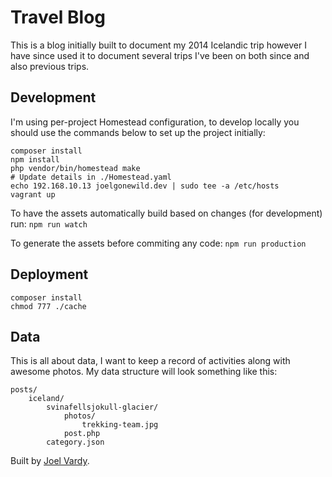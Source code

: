 # Travel Blog

This is a blog initially built to document my 2014 Icelandic trip however I have since used it to document several trips I've been on both since and also previous trips.

## Development

I'm using per-project Homestead configuration, to develop locally you should use the commands below to set up the project initially:

```
composer install
npm install
php vendor/bin/homestead make
# Update details in ./Homestead.yaml
echo 192.168.10.13 joelgonewild.dev | sudo tee -a /etc/hosts
vagrant up
```

To have the assets automatically build based on changes (for development) run: `npm run watch`

To generate the assets before commiting any code: `npm run production`

## Deployment

```
composer install
chmod 777 ./cache
```

## Data

This is all about data, I want to keep a record of activities along with awesome photos. My data structure will look something like this:

```
posts/
    iceland/
        svinafellsjokull-glacier/
            photos/
                trekking-team.jpg
            post.php
        category.json
```

Built by [Joel Vardy][joelvardy].

  [joelvardy]: https://joelvardy.com/
